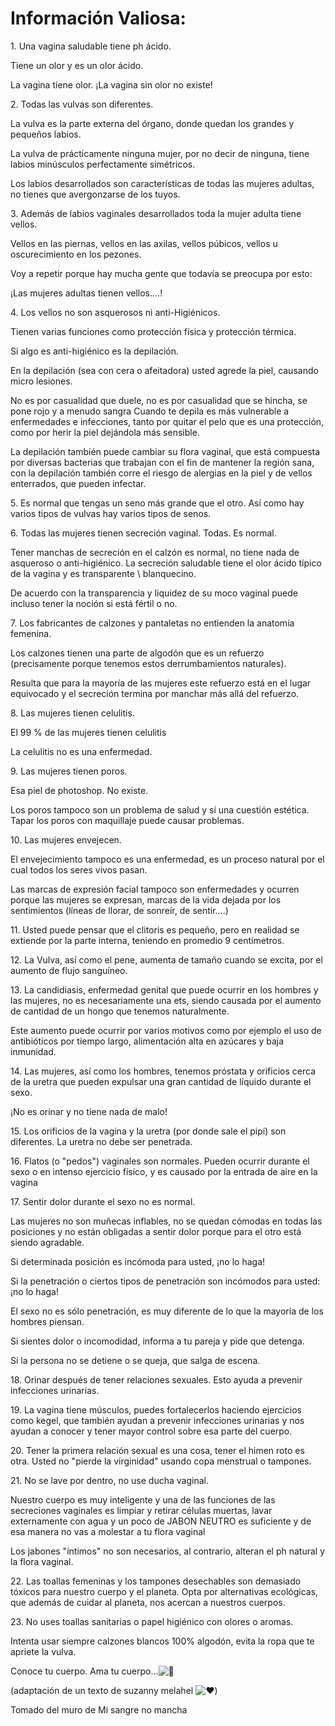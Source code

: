 # Información Valiosa:

1\. Una vagina saludable tiene ph ácido.

Tiene un olor y es un olor ácido.

La vagina tiene olor. ¡La vagina sin olor no existe!

2\. Todas las vulvas son diferentes.

La vulva es la parte externa del órgano, donde quedan los grandes y pequeños labios.

La vulva de prácticamente ninguna mujer, por no decir de ninguna, tiene labios minúsculos perfectamente simétricos.

Los labios desarrollados son características de todas las mujeres adultas, no tienes que avergonzarse de los tuyos.

3\. Además de labios vaginales desarrollados toda la mujer adulta tiene vellos.

Vellos en las piernas, vellos en las axilas, vellos púbicos, vellos u oscurecimiento en los pezones.

Voy a repetir porque hay mucha gente que todavía se preocupa por esto:

¡Las mujeres adultas tienen vellos....!

4\. Los vellos no son asquerosos ni anti-Higiénicos.

Tienen varias funciones como protección física y protección térmica.

Si algo es anti-higiénico es la depilación.

En la depilación (sea con cera o afeitadora) usted agrede la piel, causando micro lesiones.

No es por casualidad que duele, no es por casualidad que se hincha, se pone rojo y a menudo sangra Cuando te depila es más vulnerable a enfermedades e infecciones, tanto por quitar el pelo que es una protección, como por herir la piel dejándola más sensible.

La depilación también puede cambiar su flora vaginal, que está compuesta por diversas bacterias que trabajan con el fin de mantener la región sana, con la depilación también corre el riesgo de alergias en la piel y de vellos enterrados, que pueden infectar.

5\. Es normal que tengas un seno más grande que el otro. Así como hay varios tipos de vulvas hay varios tipos de senos.

6\. Todas las mujeres tienen secreción vaginal. Todas. Es normal.

Tener manchas de secreción en el calzón es normal, no tiene nada de asqueroso o anti-higiénico. La secreción saludable tiene el olor ácido típico de la vagina y es transparente \\ blanquecino.

De acuerdo con la transparencia y liquidez de su moco vaginal puede incluso tener la noción si está fértil o no.

7\. Los fabricantes de calzones y pantaletas no entienden la anatomía femenina.

Los calzones tienen una parte de algodón que es un refuerzo (precisamente porque tenemos estos derrumbamientos naturales).

Resulta que para la mayoría de las mujeres este refuerzo está en el lugar equivocado y el secreción termina por manchar más allá del refuerzo.

8\. Las mujeres tienen celulitis.

El 99 % de las mujeres tienen celulitis

La celulitis no es una enfermedad.

9\. Las mujeres tienen poros.

Esa piel de photoshop. No existe.

Los poros tampoco son un problema de salud y sí una cuestión estética. Tapar los poros con maquillaje puede causar problemas.

10\. Las mujeres envejecen.

El envejecimiento tampoco es una enfermedad, es un proceso natural por el cual todos los seres vivos pasan.

Las marcas de expresión facial tampoco son enfermedades y ocurren porque las mujeres se expresan, marcas de la vida dejada por los sentimientos (líneas de llorar, de sonreír, de sentir....)

11\. Usted puede pensar que el clitoris es pequeño, pero en realidad se extiende por la parte interna, teniendo en promedio 9 centímetros.

12\. La Vulva, así como el pene, aumenta de tamaño cuando se excita, por el aumento de flujo sanguíneo.

13\. La candidiasis, enfermedad genital que puede ocurrir en los hombres y las mujeres, no es necesariamente una ets, siendo causada por el aumento de cantidad de un hongo que tenemos naturalmente.

Este aumento puede ocurrir por varios motivos como por ejemplo el uso de antibióticos por tiempo largo, alimentación alta en azúcares y baja inmunidad.

14\. Las mujeres, así como los hombres, tenemos próstata y orificios cerca de la uretra que pueden expulsar una gran cantidad de líquido durante el sexo.

¡No es orinar y no tiene nada de malo!

15\. Los orificios de la vagina y la uretra (por donde sale el pipí) son diferentes. La uretra no debe ser penetrada.

16\. Flatos (o "pedos") vaginales son normales. Pueden ocurrir durante el sexo o en intenso ejercicio físico, y es causado por la entrada de aire en la vagina

17\. Sentir dolor durante el sexo no es normal.

Las mujeres no son muñecas inflables, no se quedan cómodas en todas las posiciones y no están obligadas a sentir dolor porque para el otro está siendo agradable.

Si determinada posición es incómoda para usted, ¡no lo haga!

Si la penetración o ciertos tipos de penetración son incómodos para usted: ¡no lo haga!

El sexo no es sólo penetración, es muy diferente de lo que la mayoría de los hombres piensan.

Si sientes dolor o incomodidad, informa a tu pareja y pide que detenga.

Si la persona no se detiene o se queja, que salga de escena.

18\. Orinar después de tener relaciones sexuales. Esto ayuda a prevenir infecciones urinarias.

19\. La vagina tiene músculos, puedes fortalecerlos haciendo ejercicios como kegel, que también ayudan a prevenir infecciones urinarias y nos ayudan a conocer y tener mayor control sobre esa parte del cuerpo.

20\. Tener la primera relación sexual es una cosa, tener el himen roto es otra. Usted no "pierde la virginidad" usando copa menstrual o tampones.

21\. No se lave por dentro, no use ducha vaginal.

Nuestro cuerpo es muy inteligente y una de las funciones de las secreciones vaginales es limpiar y retirar células muertas, lavar externamente con agua y un poco de JABON NEUTRO es suficiente y de esa manera no vas a molestar a tu flora vaginal

Los jabones "íntimos" no son necesarios, al contrario, alteran el ph natural y la flora vaginal.

22\. Las toallas femeninas y los tampones desechables son demasiado tóxicos para nuestro cuerpo y el planeta. Opta por alternativas ecológicas, que además de cuidar al planeta, nos acercan a nuestros cuerpos.

23\. No uses toallas sanitarias o papel higiénico con olores o aromas.

Intenta usar siempre calzones blancos 100% algodón, evita la ropa que te apriete la vulva.

Conoce tu cuerpo. Ama tu cuerpo...![💋](https://www.facebook.com/images/emoji.php/v9/t76/1/16/1f48b.png)

(adaptación de un texto de suzanny melahel ![❤](https://www.facebook.com/images/emoji.php/v9/t6c/1/16/2764.png))

Tomado del muro de Mi sangre no mancha